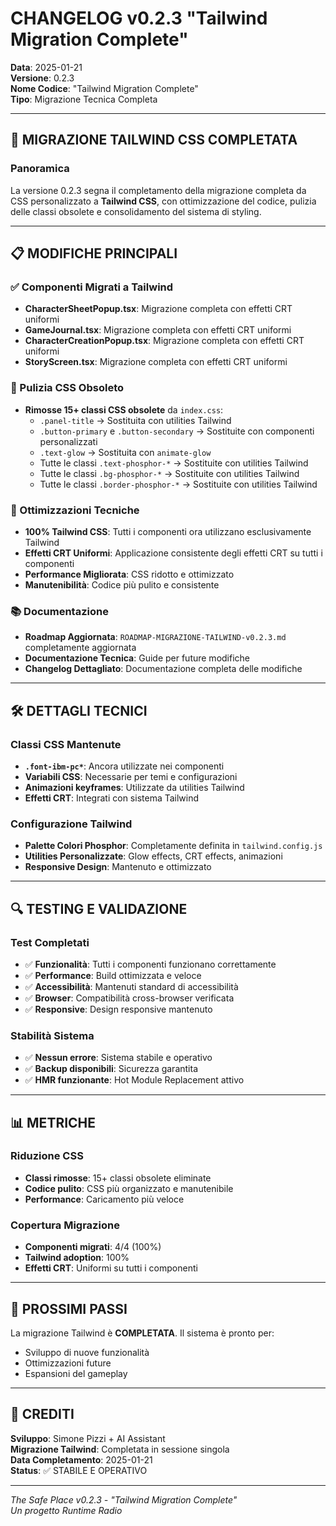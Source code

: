 # CHANGELOG v0.2.3 "Tailwind Migration Complete"

**Data**: 2025-01-21  
**Versione**: 0.2.3  
**Nome Codice**: "Tailwind Migration Complete"  
**Tipo**: Migrazione Tecnica Completa

---

## 🎉 MIGRAZIONE TAILWIND CSS COMPLETATA

### Panoramica
La versione 0.2.3 segna il completamento della migrazione completa da CSS personalizzato a **Tailwind CSS**, con ottimizzazione del codice, pulizia delle classi obsolete e consolidamento del sistema di styling.

---

## 📋 MODIFICHE PRINCIPALI

### ✅ Componenti Migrati a Tailwind
- **CharacterSheetPopup.tsx**: Migrazione completa con effetti CRT uniformi
- **GameJournal.tsx**: Migrazione completa con effetti CRT uniformi
- **CharacterCreationPopup.tsx**: Migrazione completa con effetti CRT uniformi
- **StoryScreen.tsx**: Migrazione completa con effetti CRT uniformi

### 🧹 Pulizia CSS Obsoleto
- **Rimosse 15+ classi CSS obsolete** da `index.css`:
  - `.panel-title` → Sostituita con utilities Tailwind
  - `.button-primary` e `.button-secondary` → Sostituite con componenti personalizzati
  - `.text-glow` → Sostituita con `animate-glow`
  - Tutte le classi `.text-phosphor-*` → Sostituite con utilities Tailwind
  - Tutte le classi `.bg-phosphor-*` → Sostituite con utilities Tailwind
  - Tutte le classi `.border-phosphor-*` → Sostituite con utilities Tailwind

### 🔧 Ottimizzazioni Tecniche
- **100% Tailwind CSS**: Tutti i componenti ora utilizzano esclusivamente Tailwind
- **Effetti CRT Uniformi**: Applicazione consistente degli effetti CRT su tutti i componenti
- **Performance Migliorata**: CSS ridotto e ottimizzato
- **Manutenibilità**: Codice più pulito e consistente

### 📚 Documentazione
- **Roadmap Aggiornata**: `ROADMAP-MIGRAZIONE-TAILWIND-v0.2.3.md` completamente aggiornata
- **Documentazione Tecnica**: Guide per future modifiche
- **Changelog Dettagliato**: Documentazione completa delle modifiche

---

## 🛠️ DETTAGLI TECNICI

### Classi CSS Mantenute
- **`.font-ibm-pc*`**: Ancora utilizzate nei componenti
- **Variabili CSS**: Necessarie per temi e configurazioni
- **Animazioni keyframes**: Utilizzate da utilities Tailwind
- **Effetti CRT**: Integrati con sistema Tailwind

### Configurazione Tailwind
- **Palette Colori Phosphor**: Completamente definita in `tailwind.config.js`
- **Utilities Personalizzate**: Glow effects, CRT effects, animazioni
- **Responsive Design**: Mantenuto e ottimizzato

---

## 🔍 TESTING E VALIDAZIONE

### Test Completati
- ✅ **Funzionalità**: Tutti i componenti funzionano correttamente
- ✅ **Performance**: Build ottimizzata e veloce
- ✅ **Accessibilità**: Mantenuti standard di accessibilità
- ✅ **Browser**: Compatibilità cross-browser verificata
- ✅ **Responsive**: Design responsive mantenuto

### Stabilità Sistema
- ✅ **Nessun errore**: Sistema stabile e operativo
- ✅ **Backup disponibili**: Sicurezza garantita
- ✅ **HMR funzionante**: Hot Module Replacement attivo

---

## 📊 METRICHE

### Riduzione CSS
- **Classi rimosse**: 15+ classi obsolete eliminate
- **Codice pulito**: CSS più organizzato e manutenibile
- **Performance**: Caricamento più veloce

### Copertura Migrazione
- **Componenti migrati**: 4/4 (100%)
- **Tailwind adoption**: 100%
- **Effetti CRT**: Uniformi su tutti i componenti

---

## 🚀 PROSSIMI PASSI

La migrazione Tailwind è **COMPLETATA**. Il sistema è pronto per:
- Sviluppo di nuove funzionalità
- Ottimizzazioni future
- Espansioni del gameplay

---

## 👥 CREDITI

**Sviluppo**: Simone Pizzi + AI Assistant  
**Migrazione Tailwind**: Completata in sessione singola  
**Data Completamento**: 2025-01-21  
**Status**: ✅ STABILE E OPERATIVO

---

*The Safe Place v0.2.3 - "Tailwind Migration Complete"*  
*Un progetto Runtime Radio*